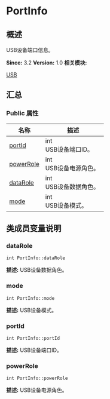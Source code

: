 # PortInfo


## 概述

USB设备端口信息。

**Since:**
3.2
**Version:**
1.0
**相关模块:**

[USB](_u_s_b.md)


## 汇总


### Public 属性

  | 名称 | 描述 | 
| -------- | -------- |
| [portId](#portid) | int<br/>USB设备端口ID。&nbsp; | 
| [powerRole](#powerrole) | int<br/>USB设备电源角色。&nbsp; | 
| [dataRole](#datarole) | int<br/>USB设备数据角色。&nbsp; | 
| [mode](#mode) | int<br/>USB设备模式。&nbsp; | 


## 类成员变量说明


### dataRole

  
```
int PortInfo::dataRole
```
**描述:**
USB设备数据角色。


### mode

  
```
int PortInfo::mode
```
**描述:**
USB设备模式。


### portId

  
```
int PortInfo::portId
```
**描述:**
USB设备端口ID。


### powerRole

  
```
int PortInfo::powerRole
```
**描述:**
USB设备电源角色。
